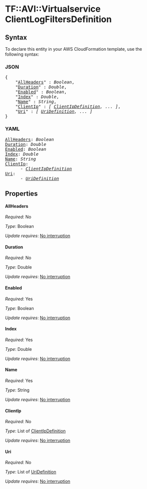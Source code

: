 # TF::AVI::Virtualservice ClientLogFiltersDefinition

## Syntax

To declare this entity in your AWS CloudFormation template, use the following syntax:

### JSON

<pre>
{
    "<a href="#allheaders" title="AllHeaders">AllHeaders</a>" : <i>Boolean</i>,
    "<a href="#duration" title="Duration">Duration</a>" : <i>Double</i>,
    "<a href="#enabled" title="Enabled">Enabled</a>" : <i>Boolean</i>,
    "<a href="#index" title="Index">Index</a>" : <i>Double</i>,
    "<a href="#name" title="Name">Name</a>" : <i>String</i>,
    "<a href="#clientip" title="ClientIp">ClientIp</a>" : <i>[ <a href="clientipdefinition.md">ClientIpDefinition</a>, ... ]</i>,
    "<a href="#uri" title="Uri">Uri</a>" : <i>[ <a href="uridefinition.md">UriDefinition</a>, ... ]</i>
}
</pre>

### YAML

<pre>
<a href="#allheaders" title="AllHeaders">AllHeaders</a>: <i>Boolean</i>
<a href="#duration" title="Duration">Duration</a>: <i>Double</i>
<a href="#enabled" title="Enabled">Enabled</a>: <i>Boolean</i>
<a href="#index" title="Index">Index</a>: <i>Double</i>
<a href="#name" title="Name">Name</a>: <i>String</i>
<a href="#clientip" title="ClientIp">ClientIp</a>: <i>
      - <a href="clientipdefinition.md">ClientIpDefinition</a></i>
<a href="#uri" title="Uri">Uri</a>: <i>
      - <a href="uridefinition.md">UriDefinition</a></i>
</pre>

## Properties

#### AllHeaders

_Required_: No

_Type_: Boolean

_Update requires_: [No interruption](https://docs.aws.amazon.com/AWSCloudFormation/latest/UserGuide/using-cfn-updating-stacks-update-behaviors.html#update-no-interrupt)

#### Duration

_Required_: No

_Type_: Double

_Update requires_: [No interruption](https://docs.aws.amazon.com/AWSCloudFormation/latest/UserGuide/using-cfn-updating-stacks-update-behaviors.html#update-no-interrupt)

#### Enabled

_Required_: Yes

_Type_: Boolean

_Update requires_: [No interruption](https://docs.aws.amazon.com/AWSCloudFormation/latest/UserGuide/using-cfn-updating-stacks-update-behaviors.html#update-no-interrupt)

#### Index

_Required_: Yes

_Type_: Double

_Update requires_: [No interruption](https://docs.aws.amazon.com/AWSCloudFormation/latest/UserGuide/using-cfn-updating-stacks-update-behaviors.html#update-no-interrupt)

#### Name

_Required_: Yes

_Type_: String

_Update requires_: [No interruption](https://docs.aws.amazon.com/AWSCloudFormation/latest/UserGuide/using-cfn-updating-stacks-update-behaviors.html#update-no-interrupt)

#### ClientIp

_Required_: No

_Type_: List of <a href="clientipdefinition.md">ClientIpDefinition</a>

_Update requires_: [No interruption](https://docs.aws.amazon.com/AWSCloudFormation/latest/UserGuide/using-cfn-updating-stacks-update-behaviors.html#update-no-interrupt)

#### Uri

_Required_: No

_Type_: List of <a href="uridefinition.md">UriDefinition</a>

_Update requires_: [No interruption](https://docs.aws.amazon.com/AWSCloudFormation/latest/UserGuide/using-cfn-updating-stacks-update-behaviors.html#update-no-interrupt)

